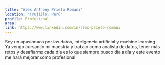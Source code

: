```yaml
---
title: "Alex Anthony Prieto Romani"
location: "Trujillo, Perú"
profile: Profesional
area: 
link: https://www.linkedin.com/in/alex-prieto-romani
---
```


Soy un apasionado por los datos, inteligencia artificial y machine learning. Ya vengo cursando mi maestría y trabajo como analista de datos, tener más retos y desafiarme cada día es lo que siempre busco día a día y este evento me hará mejorar como profesional.